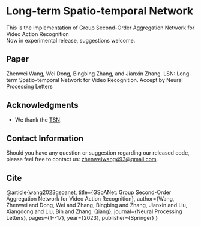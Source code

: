 # Long-term Spatio-temporal Network  
This is the implementation of Group Second-Order Aggregation Network for Video Action Recognition  
Now in experimental release, suggestions welcome.
## Paper  
Zhenwei Wang, Wei Dong, Bingbing Zhang, and Jianxin Zhang. LSN: Long-term Spatio-temporal Network for Video Recognition.
 Accept by Neural Processing Letters
## Acknowledgments    
* We thank the [TSN](https://github.com/yjxiong/temporal-segment-networks).
## Contact Information       
Should you have any question or suggestion regarding our released code, please feel free to contact us: zhenweiwang493@gmail.com.  

## Cite
@article{wang2023gsoanet,
  title={GSoANet: Group Second-Order Aggregation Network for Video Action Recognition},
  author={Wang, Zhenwei and Dong, Wei and Zhang, Bingbing and Zhang, Jianxin and Liu, Xiangdong and Liu, Bin and Zhang, Qiang},
  journal={Neural Processing Letters},
  pages={1--17},
  year={2023},
  publisher={Springer}
}
